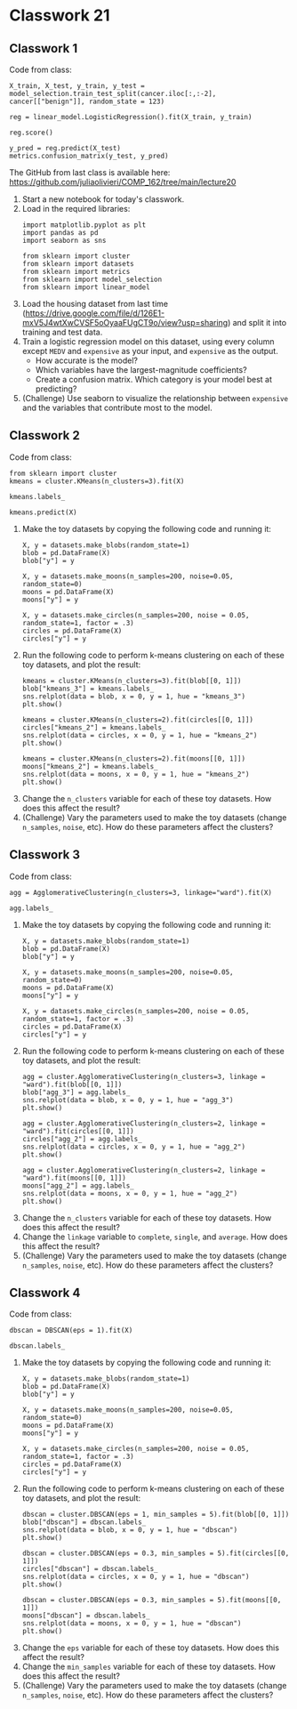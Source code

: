 # Classwork 21 

## Classwork 1

Code from class:
```
X_train, X_test, y_train, y_test = model_selection.train_test_split(cancer.iloc[:,:-2], cancer[["benign"]], random_state = 123)

reg = linear_model.LogisticRegression().fit(X_train, y_train)

reg.score()

y_pred = reg.predict(X_test)
metrics.confusion_matrix(y_test, y_pred)
```

The GitHub from last class is available here: https://github.com/juliaolivieri/COMP_162/tree/main/lecture20

1. Start a new notebook for today's classwork.
1. Load in the required libraries:
   ```
   import matplotlib.pyplot as plt
   import pandas as pd
   import seaborn as sns
   
   from sklearn import cluster
   from sklearn import datasets
   from sklearn import metrics
   from sklearn import model_selection
   from sklearn import linear_model
   ```
1. Load the housing dataset from last time (https://drive.google.com/file/d/126E1-mxV5J4wtXwCVSF5oOyaaFUgCT9o/view?usp=sharing) and split it into training and test data.
1. Train a logistic regression model on this dataset, using every column except `MEDV` and `expensive` as your input, and `expensive` as the output.
   * How accurate is the model?
   * Which variables have the largest-magnitude coefficients?
   * Create a confusion matrix. Which category is your model best at predicting?
1. (Challenge) Use seaborn to visualize the relationship between `expensive`  and the variables that contribute most to the model.

## Classwork 2

Code from class:
```
from sklearn import cluster
kmeans = cluster.KMeans(n_clusters=3).fit(X)

kmeans.labels_

kmeans.predict(X)
```


1. Make the toy datasets by copying the following code and running it:
   ```
   X, y = datasets.make_blobs(random_state=1)
   blob = pd.DataFrame(X)
   blob["y"] = y

   X, y = datasets.make_moons(n_samples=200, noise=0.05, random_state=0)
   moons = pd.DataFrame(X)
   moons["y"] = y

   X, y = datasets.make_circles(n_samples=200, noise = 0.05, random_state=1, factor = .3)
   circles = pd.DataFrame(X)
   circles["y"] = y
   ```
1. Run the following code to perform k-means clustering on each of these toy datasets, and plot the result:
   ```
   kmeans = cluster.KMeans(n_clusters=3).fit(blob[[0, 1]])
   blob["kmeans_3"] = kmeans.labels_
   sns.relplot(data = blob, x = 0, y = 1, hue = "kmeans_3")
   plt.show()

   kmeans = cluster.KMeans(n_clusters=2).fit(circles[[0, 1]])
   circles["kmeans_2"] = kmeans.labels_
   sns.relplot(data = circles, x = 0, y = 1, hue = "kmeans_2")
   plt.show()

   kmeans = cluster.KMeans(n_clusters=2).fit(moons[[0, 1]])
   moons["kmeans_2"] = kmeans.labels_
   sns.relplot(data = moons, x = 0, y = 1, hue = "kmeans_2")
   plt.show()
   ```
1. Change the `n_clusters` variable for each of these toy datasets. How does this affect the result?
1. (Challenge) Vary the parameters used to make the toy datasets (change `n_samples`, `noise`, etc). How do these parameters affect the clusters? 

## Classwork 3

Code from class:
```
agg = AgglomerativeClustering(n_clusters=3, linkage="ward").fit(X)

agg.labels_
```

1. Make the toy datasets by copying the following code and running it:
   ```
   X, y = datasets.make_blobs(random_state=1)
   blob = pd.DataFrame(X)
   blob["y"] = y

   X, y = datasets.make_moons(n_samples=200, noise=0.05, random_state=0)
   moons = pd.DataFrame(X)
   moons["y"] = y

   X, y = datasets.make_circles(n_samples=200, noise = 0.05, random_state=1, factor = .3)
   circles = pd.DataFrame(X)
   circles["y"] = y
   ```
1. Run the following code to perform k-means clustering on each of these toy datasets, and plot the result:
   ```
   agg = cluster.AgglomerativeClustering(n_clusters=3, linkage = "ward").fit(blob[[0, 1]])
   blob["agg_3"] = agg.labels_
   sns.relplot(data = blob, x = 0, y = 1, hue = "agg_3")
   plt.show()

   agg = cluster.AgglomerativeClustering(n_clusters=2, linkage = "ward").fit(circles[[0, 1]])
   circles["agg_2"] = agg.labels_
   sns.relplot(data = circles, x = 0, y = 1, hue = "agg_2")
   plt.show()

   agg = cluster.AgglomerativeClustering(n_clusters=2, linkage = "ward").fit(moons[[0, 1]])
   moons["agg_2"] = agg.labels_
   sns.relplot(data = moons, x = 0, y = 1, hue = "agg_2")
   plt.show()
   ```
1. Change the `n_clusters` variable for each of these toy datasets. How does this affect the result?
1. Change the `linkage` variable to `complete`, `single`, and `average`. How does this affect the result?
1. (Challenge) Vary the parameters used to make the toy datasets (change `n_samples`, `noise`, etc). How do these parameters affect the clusters? 

## Classwork 4

Code from class:
```
dbscan = DBSCAN(eps = 1).fit(X)

dbscan.labels_
```


1. Make the toy datasets by copying the following code and running it:
   ```
   X, y = datasets.make_blobs(random_state=1)
   blob = pd.DataFrame(X)
   blob["y"] = y

   X, y = datasets.make_moons(n_samples=200, noise=0.05, random_state=0)
   moons = pd.DataFrame(X)
   moons["y"] = y

   X, y = datasets.make_circles(n_samples=200, noise = 0.05, random_state=1, factor = .3)
   circles = pd.DataFrame(X)
   circles["y"] = y
   ```
1. Run the following code to perform k-means clustering on each of these toy datasets, and plot the result:
   ```
   dbscan = cluster.DBSCAN(eps = 1, min_samples = 5).fit(blob[[0, 1]])
   blob["dbscan"] = dbscan.labels_
   sns.relplot(data = blob, x = 0, y = 1, hue = "dbscan")
   plt.show()

   dbscan = cluster.DBSCAN(eps = 0.3, min_samples = 5).fit(circles[[0, 1]])
   circles["dbscan"] = dbscan.labels_
   sns.relplot(data = circles, x = 0, y = 1, hue = "dbscan")
   plt.show()

   dbscan = cluster.DBSCAN(eps = 0.3, min_samples = 5).fit(moons[[0, 1]])
   moons["dbscan"] = dbscan.labels_
   sns.relplot(data = moons, x = 0, y = 1, hue = "dbscan")
   plt.show()
   ```
1. Change the `eps` variable for each of these toy datasets. How does this affect the result?
1. Change the `min_samples` variable for each of these toy datasets. How does this affect the result?
1. (Challenge) Vary the parameters used to make the toy datasets (change `n_samples`, `noise`, etc). How do these parameters affect the clusters? 
